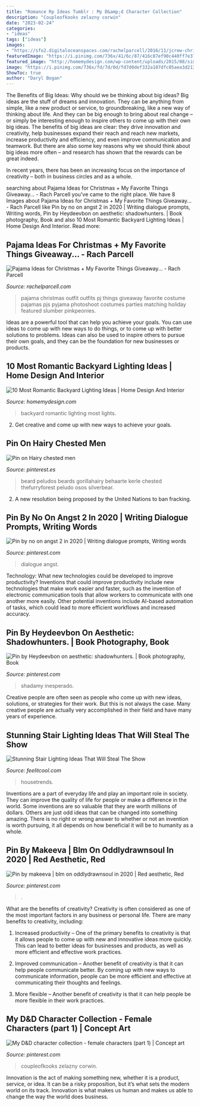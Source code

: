 ```yaml
---
title: "Romance Rp Ideas Tumblr : My D&amp;d Character Collection"
description: "Coupleofkooks zelazny corwin"
date: "2023-02-24"
categories:
- "ideas"
tags: ["ideas"]
images:
- "https://sfo2.digitaloceanspaces.com/rachelparcell/2016/11/jcrew-christmas-pajama-ideas-1.jpg"
featuredImage: "https://i.pinimg.com/736x/41/6c/87/416c87ef90c440ff7e370cf9e201b313.jpg"
featured_image: "http://homemydesign.com/wp-content/uploads/2015/08/simple-romantic-backyard-lights.jpg"
image: "https://i.pinimg.com/736x/fd/7d/0d/fd7d0def332a107dfc05aea3d213c31d.jpg"
ShowToc: true
author: "Daryl Bogan"
---
```



The Benefits of Big Ideas: Why should we be thinking about big ideas?
Big ideas are the stuff of dreams and innovation. They can be anything from simple, like a new product or service, to groundbreaking, like a new way of thinking about life. And they can be big enough to bring about real change – or simply be interesting enough to inspire others to come up with their own big ideas.
The benefits of big ideas are clear: they drive innovation and creativity, help businesses expand their reach and reach new markets, increase productivity and efficiency, and even improve communication and teamwork. But there are also some key reasons why we should think about big ideas more often – and research has shown that the rewards can be great indeed.

In recent years, there has been an increasing focus on the importance of creativity – both in business circles and as a whole.

	

		
searching about Pajama Ideas for Christmas + My Favorite Things Giveaway... - Rach Parcell you've came to the right place. We have 8 Images about Pajama Ideas for Christmas + My Favorite Things Giveaway... - Rach Parcell like Pin by no on angst 2 in 2020 | Writing dialogue prompts, Writing words, Pin by Heydeevbon on aesthetic: shadowhunters. | Book photography, Book and also 10 Most Romantic Backyard Lighting Ideas | Home Design And Interior. Read more:
		
    
## Pajama Ideas For Christmas + My Favorite Things Giveaway... - Rach Parcell

<img loading=lazy src="https://sfo2.digitaloceanspaces.com/rachelparcell/2016/11/jcrew-christmas-pajama-ideas-1.jpg" onerror="this.onerror=null;this.src='https://tse3.mm.bing.net/th?id=OIP.FK8ONhAA2zm7_uJLwuWCFAHaKe&amp;pid=15.1';" alt="Pajama Ideas for Christmas + My Favorite Things Giveaway... - Rach Parcell">

_Source: rachelparcell.com_

>pajama christmas outfit outfits pj things giveaway favorite costume pajamas pjs pyjama photoshoot costumes parties matching holiday featured slumber pinkpeonies. 

	

Ideas are a powerful tool that can help you achieve your goals. You can use ideas to come up with new ways to do things, or to come up with better solutions to problems. Ideas can also be used to inspire others to pursue their own goals, and they can be the foundation for new businesses or products.

    
## 10 Most Romantic Backyard Lighting Ideas | Home Design And Interior

<img loading=lazy src="http://homemydesign.com/wp-content/uploads/2015/08/simple-romantic-backyard-lights.jpg" onerror="this.onerror=null;this.src='https://tse1.mm.bing.net/th?id=OIP.eN_i2j2PJVGcVX-EOF-eowHaLE&amp;pid=15.1';" alt="10 Most Romantic Backyard Lighting Ideas | Home Design And Interior">

_Source: homemydesign.com_

>backyard romantic lighting most lights. 

	

2. Get creative and come up with new ways to achieve your goals.

    
## Pin On Hairy Chested Men

<img loading=lazy src="https://i.pinimg.com/736x/41/6c/87/416c87ef90c440ff7e370cf9e201b313.jpg" onerror="this.onerror=null;this.src='https://tse4.mm.bing.net/th?id=OIP.Hjg2jrtzUboCBC8Q-hw5gQHaKb&amp;pid=15.1';" alt="Pin on Hairy chested men">

_Source: pinterest.es_

>beard peludos beards gorillahairy behaarte kerle chested thefurryforest peludo osos silverbear. 

	

2. A new resolution being proposed by the United Nations to ban fracking.

    
## Pin By No On Angst 2 In 2020 | Writing Dialogue Prompts, Writing Words

<img loading=lazy src="https://i.pinimg.com/736x/f9/e7/33/f9e7335cc7c2ead53ad7b9adafa62a42.jpg" onerror="this.onerror=null;this.src='https://tse2.mm.bing.net/th?id=OIP._eBJVpFmZ7yZW2mhQz67qgHaNJ&amp;pid=15.1';" alt="Pin by no on angst 2 in 2020 | Writing dialogue prompts, Writing words">

_Source: pinterest.com_

>dialogue angst. 

	

Technology: What new technologies could be developed to improve productivity?
Inventions that could improve productivity include new technologies that make work easier and faster, such as the invention of electronic communication tools that allow workers to communicate with one another more easily. Other potential inventions include AI-based automation of tasks, which could lead to more efficient workflows and increased accuracy.

    
## Pin By Heydeevbon On Aesthetic: Shadowhunters. | Book Photography, Book

<img loading=lazy src="https://i.pinimg.com/736x/1f/e9/d2/1fe9d2cd1e39edbf66339621fecd0aad.jpg" onerror="this.onerror=null;this.src='https://tse2.mm.bing.net/th?id=OIP.2eG8PTy5dOEFVa0dwQ87KQHaHa&amp;pid=15.1';" alt="Pin by Heydeevbon on aesthetic: shadowhunters. | Book photography, Book">

_Source: pinterest.com_

>shadamy inesperado. 

	

Creative people are often seen as people who come up with new ideas, solutions, or strategies for their work. But this is not always the case. Many creative people are actually very accomplished in their field and have many years of experience.

    
## Stunning Stair Lighting Ideas That Will Steal The Show

<img loading=lazy src="https://feelitcool.com/wp-content/uploads/2016/06/steps-lighting-ideas14.jpg" onerror="this.onerror=null;this.src='https://tse1.mm.bing.net/th?id=OIP.wjYxpiWUpXmuqnOqfph9MQHaLG&amp;pid=15.1';" alt="Stunning Stair Lighting Ideas That Will Steal The Show">

_Source: feelitcool.com_

>housetrends. 

	

Inventions are a part of everyday life and play an important role in society. They can improve the quality of life for people or make a difference in the world. Some inventions are so valuable that they are worth millions of dollars. Others are just odd ideas that can be changed into something amazing. There is no right or wrong answer to whether or not an invention is worth pursuing, it all depends on how beneficial it will be to humanity as a whole.

    
## Pin By Makeeva | Blm On Oddlydrawnsoul In 2020 | Red Aesthetic, Red

<img loading=lazy src="https://i.pinimg.com/736x/fd/7d/0d/fd7d0def332a107dfc05aea3d213c31d.jpg" onerror="this.onerror=null;this.src='https://tse2.mm.bing.net/th?id=OIP.p-qrrJFcHn2_P_AuvIwLfAHaHL&amp;pid=15.1';" alt="Pin by makeeva | blm on oddlydrawnsoul in 2020 | Red aesthetic, Red">

_Source: pinterest.com_

>. 

	

What are the benefits of creativity?
Creativity is often considered as one of the most important factors in any business or personal life. There are many benefits to creativity, including: 
1. Increased productivity – One of the primary benefits to creativity is that it allows people to come up with new and innovative ideas more quickly. This can lead to better ideas for businesses and products, as well as more efficient and effective work practices.

2. Improved communication – Another benefit of creativity is that it can help people communicate better. By coming up with new ways to communicate information, people can be more efficient and effective at communicating their thoughts and feelings.

3. More flexible – Another benefit of creativity is that it can help people be more flexible in their work practices.

    
## My D&amp;D Character Collection - Female Characters (part 1) | Concept Art

<img loading=lazy src="https://i.pinimg.com/736x/38/78/ea/3878ea18c9645f9fbe0633c8f6121b9e.jpg" onerror="this.onerror=null;this.src='https://tse1.mm.bing.net/th?id=OIP.fuRTJZovuBJAwkfBbKfK2gHaMi&amp;pid=15.1';" alt="My D&amp;D character collection - female characters (part 1) | Concept art">

_Source: pinterest.com_

>coupleofkooks zelazny corwin. 

	

Innovation is the act of making something new, whether it is a product, service, or idea. It can be a risky proposition, but it’s what sets the modern world on its track. Innovation is what makes us human and makes us able to change the way the world does business.

